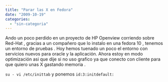 ```yaml
---
title: "Parar las X en Fedora"
date: "2009-10-19"
categories: 
  - "sin-categoria"
---
```


Ando un poco perdido en un proyecto de HP Openview corriendo sobre Red-Hat , gracias a un compañero que lo instalo en una fedora 10 , tenemos un entorno de pruebas . Hoy hemos tuenado un poco el entorno con servicios nuevos para oracle y la aplicación. Ahora estoy en modo optimización asi que dije si no uso grafico ya que conecto con cliente para que quiero unas X gastando memoria .

`su - vi /etc/inittab` y ponemos `id:3:initdefault:`
